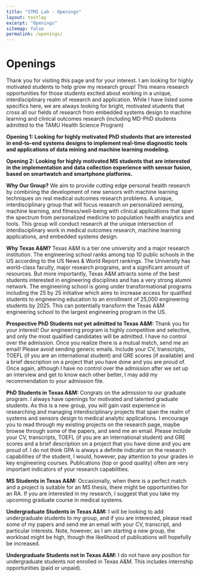 ```yaml
---
title: "STMI Lab - Openings"
layout: textlay
excerpt: "Openings"
sitemap: false
permalink: /openings/
---
```


# Openings

Thank you for visiting this page and for your interest. I am looking for highly motivated students to help grow my research group! This means research opportunities for those students excited about working in a unique, interdisciplinary realm of research and application. While I have listed some specifics here, we are always looking for bright, motivated students that cross all our fields of research from embedded systems design to machine learning and clinical outcomes research (including MD-PhD students admitted to the TAMU Health Science Program)

**Opening 1: Looking for highly motivated PhD students that are interested in end-to-end systems designs to implement real-time diagnostic tools and applications of data mining and machine learning modeling.**

**Opening 2: Looking for highly motivated MS students that are interested in the implementation and data collection experience with sensor fusion, based on smartwatch and smartphone platforms.**

**Why Our Group?** We aim to provide cutting edge personal health research by combining the development of new sensors with machine learning techniques on real medical outcomes research problems. A unique, interdisciplinary group that will focus research on personalized sensing, machine learning, and fitness/well-being with clinical applications that span the spectrum from personalized medicine to population health analytics and tools. This group will conduct research at the unique intersection of interdisciplinary work in medical outcomes research, machine learning applications, and embedded systems design.

**Why Texas A&M?** Texas A&M is a tier one university and a major research institution. The engineering school ranks among top 10 public schools in the US according to the US News & World Report rankings. The University has world-class faculty, major research programs, and a significant amount of resources. But more importantly, Texas A&M attracts some of the best students interested in engineering disciplines and has a very strong alumni network. The engineering school is going under transformational programs including the 25 by 25 initiative which aims to increase access for qualified students to engineering education to an enrollment of 25,000 engineering students by 2025. This can potentially transform the Texas A&M engineering school to the largest engineering program in the US.

**Prospective PhD Students not yet admitted to Texas A&M:** Thank you for your interest! Our engineering program is highly competitive and selective, and only the most qualified candidates will be admitted. I have no control over the admission. Once you realize there is a mutual match, send me an email! Please avoid sending generic emails. Include your CV, transcripts, TOEFL (if you are an international student) and GRE scores (if available) and a brief description on a project that you have done and you are proud of. Once again, although I have no control over the admission after we set up an interview and get to know each other better, I may add my recommendation to your admission file.

**PhD Students in Texas A&M:** Congrats on the admission to our graduate program. I always have openings for motivated and talented graduate students. As this is a new group, you will gain vast experience in researching and managing interdisciplinary projects that span the realm of systems and sensors design to medical analytic applications. I encourage you to read through my existing projects on the research page, maybe browse through some of the papers, and send me an email. Please include your CV, transcripts, TOEFL (if you are an international student) and GRE scores and a brief description on a project that you have done and you are proud of. I do not think GPA is always a definite indicator on the research capabilities of the student, I would, however, pay attention to your grades in key engineering courses. Publications (top or good quality) often are very important indicators of your research capabilities.

**MS Students in Texas A&M:** Occasionally, when there is a perfect match and a project is suitable for an MS thesis, there might be opportunities for an RA. If you are interested in my research, I suggest that you take my upcoming graduate course in medical systems.

**Undergraduate Students in Texas A&M:** I will be looking to add undergraduate students to my group, and if you are interested, please read some of my papers and send me an email with your CV, transcript, and particular interests. Note, however, as I am starting a new group, the workload might be high, though the likelihood of publications will hopefully be increased.

**Undergraduate Students not in Texas A&M:** I do not have any position for undergraduate students not enrolled in Texas A&M. This includes internship opportunities (paid or unpaid).

